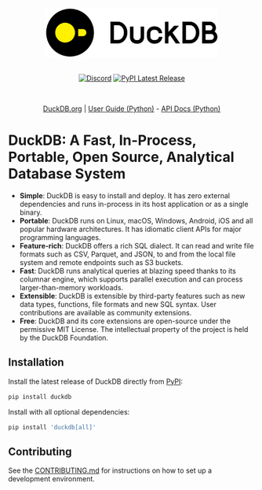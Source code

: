 <div align="center">
  <picture>
    <source media="(prefers-color-scheme: light)" srcset="https://raw.githubusercontent.com/duckdb/duckdb/refs/heads/main/logo/DuckDB_Logo-horizontal.svg">
    <source media="(prefers-color-scheme: dark)" srcset="https://raw.githubusercontent.com/duckdb/duckdb/refs/heads/main/logo/DuckDB_Logo-horizontal-dark-mode.svg">
    <img alt="DuckDB logo" src="https://raw.githubusercontent.com/duckdb/duckdb/refs/heads/main/logo/DuckDB_Logo-horizontal.svg" height="100">
  </picture>
</div>
<br />
<p align="center">
  <a href="https://discord.gg/tcvwpjfnZx"><img src="https://shields.io/discord/909674491309850675" alt="Discord" /></a>
  <a href="https://pypi.org/project/duckdb/"><img src="https://img.shields.io/pypi/v/duckdb.svg" alt="PyPI Latest Release"/></a>
</p>
<br />
<p align="center">
  <a href="https://duckdb.org">DuckDB.org</a>
  |
  <a href="https://duckdb.org/docs/stable/guides/python/install">User Guide (Python)</a>
  -
  <a href="https://duckdb.org/docs/stable/clients/python/overview">API Docs (Python)</a>
</p>

# DuckDB: A Fast, In-Process, Portable, Open Source, Analytical Database System

* **Simple**: DuckDB is easy to install and deploy. It has zero external dependencies and runs in-process in its host application or as a single binary.
* **Portable**: DuckDB runs on Linux, macOS, Windows, Android, iOS and all popular hardware architectures. It has idiomatic client APIs for major programming languages.
* **Feature-rich**: DuckDB offers a rich SQL dialect. It can read and write file formats such as CSV, Parquet, and JSON, to and from the local file system and remote endpoints such as S3 buckets.
* **Fast**: DuckDB runs analytical queries at blazing speed thanks to its columnar engine, which supports parallel execution and can process larger-than-memory workloads.
* **Extensible**: DuckDB is extensible by third-party features such as new data types, functions, file formats and new SQL syntax. User contributions are available as community extensions.
* **Free**: DuckDB and its core extensions are open-source under the permissive MIT License. The intellectual property of the project is held by the DuckDB Foundation.

## Installation

Install the latest release of DuckDB directly from [PyPI](https://pypi.org/project/duckdb/):

```bash
pip install duckdb
```

Install with all optional dependencies:

```bash
pip install 'duckdb[all]'
```

## Contributing

See the [CONTRIBUTING.md](CONTRIBUTING.md) for instructions on how to set up a development environment.
